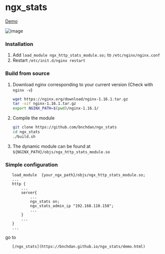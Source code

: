 # ngx_stats

[Demo](https://bnchdan.github.io/ngx_stats/demo.html)

![image](https://user-images.githubusercontent.com/30780133/208644100-b586a7e4-47bc-4c89-87e3-f98124267789.png)


### Installation

1. Add `load_module ngx_http_stats_module.so;` to `/etc/nginx/nginx.conf`
1. Restart `/etc/init.d/nginx restart`

### Build from source

1. Download nginx corresponding to your current version (Check with `nginx -v`)
    ```bash
   wget https://nginx.org/download/nginx-1.16.1.tar.gz
   tar -xzf nginx-1.16.1.tar.gz
   export NGINX_PATH=$(pwd)/nginx-1.16.1/
    ```
2. Compile the module
    ```bash
    git clone https://github.com/bnchdan/ngx_stats
    cd ngx_stats
    ./build.sh
    ```
3. The dynamic module can be found at `${NGINX_PATH}/objs/ngx_http_stats_module.so`

### Simple configuration
 ```
    load_module  {your_ngx_path}/objs/ngx_http_stats_module.so;
    ...
    http {
        ...
        server{
            ...
            ngx_stats on;   
            ngx_stats_admin_ip "192.168.110.158";   
            ...
        }
        ...
    }
    ...
 
 ```
 
 go to 
 ```
    [/ngx_stats](https://bnchdan.github.io/ngx_stats/demo.html)
 ```
 
